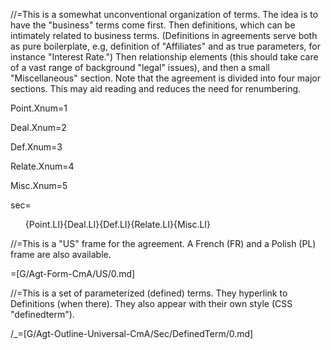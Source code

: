 //=This is a somewhat unconventional organization of terms.  The idea is to have the "business" terms come first.  Then definitions, which can be intimately related to business terms.  (Definitions in agreements serve both as pure boilerplate, e.g, definition of "Affiliates" and as true parameters, for instance "Interest Rate.")  Then relationship elements (this should take care of a vast range of background "legal" issues), and then a small "Miscellaneous" section.  Note that the agreement is divided into four major sections.  This may aid reading and reduces the need for renumbering.

Point.Xnum=1

Deal.Xnum=2

Def.Xnum=3

Relate.Xnum=4

Misc.Xnum=5

sec=<ol>{Point.LI}{Deal.LI}{Def.LI}{Relate.LI}{Misc.LI}</ol>

//=This is a "US" frame for the agreement.  A French (FR) and a Polish (PL) frame are also available.
 
=[G/Agt-Form-CmA/US/0.md]

//=This is a set of parameterized (defined) terms.  They hyperlink to Definitions (when there).  They also appear with their own style (CSS "definedterm").  
     
/_=[G/Agt-Outline-Universal-CmA/Sec/DefinedTerm/0.md]
